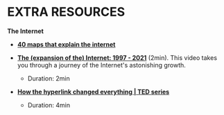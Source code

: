 # EXTRA RESOURCES

**The Internet**

- [**40 maps that explain the internet**](https://www.vox.com/a/internet-maps)

- [**The (expansion of the) Internet: 1997 - 2021**](https://www.youtube.com/watch?v=-L1Zs_1VPXA) (2min). This video takes you through a journey of the Internet's astonishing growth.
  - Duration: 2min

- [**How the hyperlink changed everything | TED series**](https://www.youtube.com/watch?v=3Va3oY8pfSI)
  - Duration: 4min